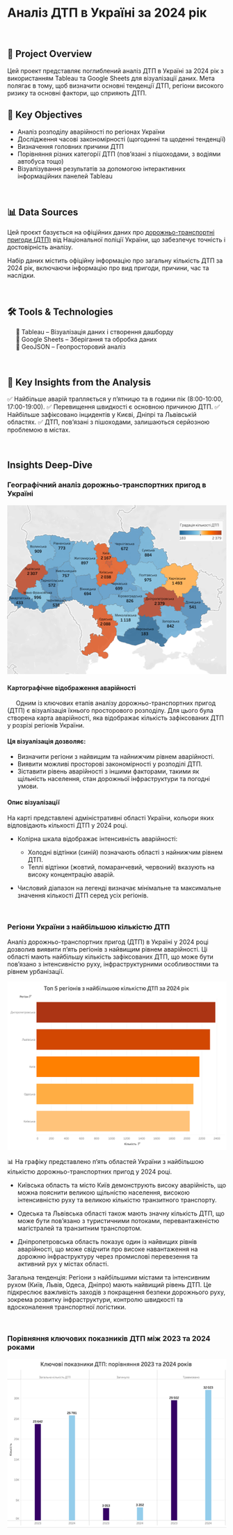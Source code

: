 # Аналіз ДТП в Україні за 2024 рік 
&nbsp; 
## 📌 Project Overview 

Цей проект представляє поглиблений аналіз ДТП в Україні за 2024 рік з використанням Tableau та Google Sheets для візуалізації даних. Мета полягає в тому, щоб визначити основні тенденції ДТП, регіони високого ризику та основні фактори, що сприяють ДТП.
&nbsp; 
## 🎯 Key Objectives

  - Аналіз розподілу аварійності по регіонах України
  - Дослідження часові закономірності (щогодинні та щоденні тенденції) 
  - Визначення головних причини ДТП
  - Порівняння різних категорії ДТП (пов’язані з пішоходами, з водіями автобуса тощо)
  - Візуалізування результатів за допомогою інтерактивних інформаційних панелей Tableau
    
&nbsp;
 ## 📊 Data Sources
 
 Цей проєкт базується на офіційних даних про [дорожньо-транспортні пригоди (ДТП)](https://patrolpolice.gov.ua/statystyka/) від Національної поліції України, що забезпечує точність і достовірність аналізу.
 
 Набір даних містить офіційну інформацію про загальну кількість ДТП за 2024 рік, включаючи інформацію про вид пригоди, причини, час та наслідки.
 
&nbsp; 
## 🛠 Tools & Technologies
 &nbsp;&nbsp;&nbsp;&nbsp; 🔹 Tableau – Візуалізація даних і створення дашборду  
 &nbsp;&nbsp;&nbsp;&nbsp; 🔹 Google Sheets – Зберігання та обробка даних  
&nbsp;&nbsp;&nbsp;&nbsp;  🔹 GeoJSON – Геопросторовий аналіз 

&nbsp; 
## 📌 Key Insights from the Analysis
✅ Найбільше аварій трапляється у п’ятницю та в години пік (8:00-10:00, 17:00-19:00).
✅ Перевищення швидкості є основною причиною ДТП.
✅ Найбільше зафіксовано інцидентів у Києві, Дніпрі та Львівській областях.
✅ ДТП, пов’язані з пішоходами, залишаються серйозною проблемою в містах.

&nbsp; 
## Insights Deep-Dive

### Географічний аналіз дорожньо-транспортних пригод в Україні

![Аналіз ДТП](chart/карта.png)

#### Картографічне відображення аварійності
 
 &nbsp;&nbsp;&nbsp;&nbsp; Одним із ключових етапів аналізу дорожньо-транспортних пригод (ДТП) є візуалізація їхнього просторового розподілу. Для цього була створена карта аварійності, яка відображає кількість зафіксованих ДТП у розрізі регіонів України.

#### Ця візуалізація дозволяє:

  - Визначити регіони з найвищим та найнижчим рівнем аварійності.
  - Виявити можливі просторові закономірності у розподілі ДТП.
  - Зіставити рівень аварійності з іншими факторами, такими як щільність населення, стан дорожньої інфраструктури та погодні умови.
    
#### Опис візуалізації

На карті представлені адміністративні області України, кольори яких відповідають кількості ДТП у 2024 році.

   - Колірна шкала відображає інтенсивність аварійності:
      - Холодні відтінки (синій) позначають області з найнижчим рівнем ДТП.
      - Теплі відтінки (жовтий, помаранчевий, червоний) вказують на високу концентрацію аварій.
        
  - Числовий діапазон на легенді визначає мінімальне та максимальне значення кількості ДТП серед усіх регіонів.

&nbsp;
### Регіони України з найбільшою кількістю ДТП

Аналіз дорожньо-транспортних пригод (ДТП) в Україні у 2024 році дозволив виявити п’ять регіонів з найвищим рівнем аварійності. Ці області мають найбільшу кількість зафіксованих ДТП, що може бути пов’язано з інтенсивністю руху, інфраструктурними особливостями та рівнем урбанізації.

![Аналіз ДТП](chart/топ5.png)

📊 На графіку представлено п’ять областей України з найбільшою кількістю дорожньо-транспортних пригод у 2024 році.

  - Київська область та місто Київ демонструють високу аварійність, що можна пояснити великою щільністю населення, високою інтенсивністю руху та великою кількістю транзитного транспорту.

  - Одеська та Львівська області також мають значну кількість ДТП, що може бути пов’язано з туристичними потоками, перевантаженістю магістралей та транзитним транспортом.

  - Дніпропетровська область показує один із найвищих рівнів аварійності, що може свідчити про високе навантаження на дорожню інфраструктуру через промислові перевезення та активний рух у містах області.

Загальна тенденція:
Регіони з найбільшими містами та інтенсивним рухом (Київ, Львів, Одеса, Дніпро) мають найвищий рівень ДТП. Це підкреслює важливість заходів з покращення безпеки дорожнього руху, зокрема розвитку інфраструктури, контролю швидкості та вдосконалення транспортної логістики.

&nbsp;
### Порівняння ключових показників ДТП між 2023 та 2024 роками
![Аналіз ДТП](chart/ключові_показники2023-2024.png)
